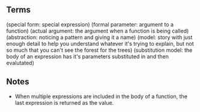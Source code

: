 Terms
-----
(special form: special expression)
(formal parameter: argument to a function)
(actual argument: the argument when a function is being called)
(abstraction: noticing a pattern and giving it a name)
(model: story with just enough detail to help you understand whatever it's trying to explain, but not so much that you can't see the forest for the trees)
(substitution model: the body of an expression has it's parameters substituted in and then evalutated)

Notes
-----
* When multiple expressions are included in the body of a function, the last expression is returned as the value.

